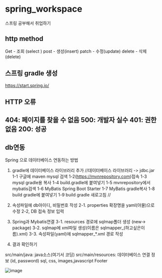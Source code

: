 # spring_workspace
스프링 공부해서 취업하기   
## http method
Get - 조회 (select )
post - 생성(insert)
patch - 수정(update)
delete - 삭제(delete)
## 스프링 gradle 생성
<a>https://start.spring.io/</a>
## HTTP 오류
404: 페이지를 찾을 수 없음
500: 개발자 실수
401: 권한 없음
200: 성공
----------------
## db연동
Spring 으로 데이터베이스 연동하는 방법
1. gradle에 데이터베이스 라이브러리 추가
//데이터베이스 라이브러리 ->  jdbc.jar
1-1 구글에 maven mysql 검색
1-2(https://mvnrepository.com)접속
1-3 mysql gradle용 복사
1-4 build.gradle에 붙여넣기
1-5 mvnrepository에서 mybatis검색
1-6 MyBatis Spring Boot Starter
1-7 MyBatis gradle복사
1-8 build gradle에 붙여넣기
1-9 build gradle 새로고침
//
2. 속성파일에 db아이디, 비밀번호 작성
	2-1. properties 확장명을 yaml(야물)으로 수정
	2-2, DB 접속 정보 입력
3. Spring과 Mybatis연결
	3-1. resources 경로에 sqlmap폴더 생성 (new-> package)
	3-2. sqlmap에 xml파일 생성(이름은 sqlmapper_(하고싶은이름).xml)
	3-3. 속성파일(yaml)에 sqlmapper_*.xml 경로 작성
	
4. 결과 확인하기



src/main/java: java소스(여기서 코딩)
src/main/resources:
	데이터베이스 연결 정보 (id, password)
	sql, css, images,javascript
Footer

![image](https://user-images.githubusercontent.com/57839278/195001764-fe99da9f-a5ea-43ce-bfc0-48025ac439fd.png)
